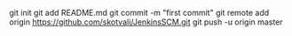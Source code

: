 git init
git add README.md
git commit -m "first commit"
git remote add origin https://github.com/skotvali/JenkinsSCM.git
git push -u origin master